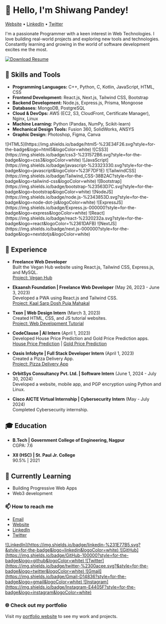 # 👋 Hello, I'm Shiwang Pandey!

[Website](https://shiwangpandey.tech) • [LinkedIn](https://www.linkedin.com/in/shiwang-pandey/) • [Twitter](https://twitter.com/Shiwang__Pandey)

I'm a passionate Programmer with a keen interest in Web Technologies. I love building real-world projects and exploring new tools and technologies. Constantly learning and growing in the world of software development excites me the most.

[![Download Resume](download_resume2.gif)](https://drive.google.com/file/d/1W38cjtg4JWRvS9d5JhE0fq5HvfbXz8ob/view?usp=sharing)

## 🚀 Skills and Tools

- **Programming Languages:** C++, Python, C, Kotlin, JavaScript, HTML, CSS
- **Frontend Development:** React.js, Next.js, Tailwind CSS, Bootstrap
- **Backend Development:** Node.js, Express.js, Prisma, Mongoose
- **Databases:** MongoDB, PostgreSQL
- **Cloud & DevOps:** AWS (EC2, S3, CloudFront, Certificate Manager), Nginx, Linux
- **Machine Learning:** Python (Pandas, NumPy, Scikit-learn)
- **Mechanical Design Tools:** Fusion 360, SolidWorks, ANSYS
- **Graphic Design:** Photoshop, Figma, Canva

<div>
  ![HTML5](https://img.shields.io/badge/html5-%23E34F26.svg?style=for-the-badge&logo=html5&logoColor=white)
  ![CSS3](https://img.shields.io/badge/css3-%231572B6.svg?style=for-the-badge&logo=css3&logoColor=white) 
  ![JavaScript](https://img.shields.io/badge/javascript-%23323330.svg?style=for-the-badge&logo=javascript&logoColor=%23F7DF1E) 
  ![TailwindCSS](https://img.shields.io/badge/Tailwind_CSS-38B2AC?style=for-the-badge&logo=tailwind-css&logoColor=white)
  ![Bootstrap](https://img.shields.io/badge/bootstrap-%23563D7C.svg?style=for-the-badge&logo=bootstrap&logoColor=white)
  ![NodeJS](https://img.shields.io/badge/node.js-%2343853D.svg?style=for-the-badge&logo=node-dot-js&logoColor=white)
  ![ExpressJS](https://img.shields.io/badge/Express.js-000000?style=for-the-badge&logo=express&logoColor=white)
  ![React](https://img.shields.io/badge/react-%2320232a.svg?style=for-the-badge&logo=react&logoColor=%2361DAFB)
  ![NextJS](https://img.shields.io/badge/next.js-000000?style=for-the-badge&logo=nextdotjs&logoColor=white)
</div>

## 💼 Experience

- **Freelance Web Developer**  
  Built the Vegan Hub website using React.js, Tailwind CSS, Express.js, and MySQL.  
  [Project: Vegan Hub](https://github.com/your-repo-link)

- **Ekaansh Foundation | Freelance Web Developer** (May 26, 2023 - June 3, 2023)  
  Developed a PWA using React.js and Tailwind CSS.  
  [Project: Kaal Sarp Dosh Puja Mahakal](https://github.com/your-repo-link)

- **Txon | Web Design Intern** (March 3, 2023)  
  Created HTML, CSS, and JS tutorial websites.  
  [Project: Web Development Tutorial](https://github.com/your-repo-link)

- **CodeClause | AI Intern** (April 1, 2023)  
  Developed House Price Prediction and Gold Price Prediction apps.  
  [House Price Prediction](https://github.com/your-repo-link) | [Gold Price Prediction](https://github.com/your-repo-link)

- **Oasis Infobyte | Full Stack Developer Intern** (April 1, 2023)  
  Created a Pizza Delivery App.  
  [Project: Pizza Delivery App](https://github.com/your-repo-link)

- **OrbitSys Consultancy Pvt. Ltd. | Software Intern** (June 1, 2024 - July 30, 2024)  
  Developed a website, mobile app, and PGP encryption using Python and Linux.

- **Cisco AICTE Virtual Internship | Cybersecurity Intern** (May - July 2024)  
  Completed Cybersecurity internship.

## 🎓 Education

- **B.Tech | Government College of Engineering, Nagpur**  
  CGPA: 7.6

- **XII (HSC) | St. Paul Jr. College**  
  90.5% | 2021

## 🌱 Currently Learning

- Building Progressive Web Apps
- Web3 development

### 📫 How to reach me

- [Email](mailto:shiwangpande1@gmail.com)
- [Website](https://shiwangpandey.tech)
- [LinkedIn](https://www.linkedin.com/in/shiwang-pandey/)
- [Twitter](https://twitter.com/Shiwang__Pandey)

<div>
 <a href="https://www.linkedin.com/in/shiwang-pandey/" target="_blank">
   ![LinkedIn](https://img.shields.io/badge/linkedin-%231E77B5.svg?&style=for-the-badge&logo=linkedin&logoColor=white)
 </a>
  
 <a href="https://github.com/shiwangpandey" target="_blank">
   ![GitHub](https://img.shields.io/badge/GitHub-100000?style=for-the-badge&logo=github&logoColor=white)
 </a>
  
 <a href="https://twitter.com/Shiwang__Pandey" target="_blank">
   ![Twitter](https://img.shields.io/badge/twitter-%2300acee.svg?&style=for-the-badge&logo=twitter&logoColor=white)
 </a>

 <a href="mailto:shiwangpande1@gmail.com" target="_blank">
   ![Gmail](https://img.shields.io/badge/Gmail-D14836?style=for-the-badge&logo=gmail&logoColor=white)
 </a>

 <a href="https://www.instagram.com/__shiwang/" target="_blank">
   ![Instagram](https://img.shields.io/badge/Instagram-E4405F?style=for-the-badge&logo=instagram&logoColor=white)
 </a>
</div>

### 🌐 Check out my portfolio

Visit my [portfolio website](https://shiwangpandey.tech) to see my work and projects.
